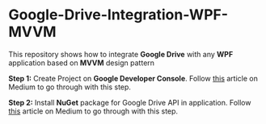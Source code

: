 # Google-Drive-Integration-WPF-MVVM
This repository shows how to integrate **Google Drive** with any **WPF** application based on **MVVM** design pattern

**Step 1:** Create Project on **Google Developer Console**.
Follow [this](https://medium.com/@umair8794/google-drive-integration-in-wpf-application-with-mvvm-design-pattern-part-1-14af7706f552) article on Medium to go through with this step.

**Step 2:** Install **NuGet** package for Google Drive API in application.
Follow [this](https://medium.com/@umair8794/google-drive-integration-in-wpf-application-with-mvvm-design-pattern-part-2-ff99a5864faa) article on Medium to go through with this step.